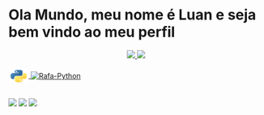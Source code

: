 # Ola Mundo, meu nome é Luan e seja bem vindo ao meu perfil
<div align="center">
  <a href="https://github.com/LuanPontes0">
  <img height="180em" src="https://github-readme-stats.vercel.app/api?username=LuanPontes0&show_icons=true&theme=dracula&include_all_commits=true&count_private=true"/>
  <img height="180em" src="https://github-readme-stats.vercel.app/api/top-langs/?username=LuanPontes0&layout=compact&langs_count=7&theme=dracula"/>
</div>
  <div style="display: inline_block"><br>
     <img align="center" alt="Rafa-Python" height="30" width="40" src="https://raw.githubusercontent.com/devicons/devicon/master/icons/python/python-original.svg">
<img align="center" alt="Rafa-Python" height="30" width="40"img src="https://cdn.jsdelivr.net/gh/devicons/devicon/icons/java/java-original.svg" />
    </div>
  
  ##
  <div>
    <a href="https://instagram.com/luanpontes__" target="_blank"><img src="https://img.shields.io/badge/-Instagram-%23E4405F?style=for-the-badge&logo=instagram&logoColor=white" target="_blank"></a>
    <a href = "mailto:luan.avatarp@gmail.com"><img src="https://img.shields.io/badge/-Gmail-%23333?style=for-the-badge&logo=gmail&logoColor=white" target="_blank"></a>
     <a href="HTTPS://linkedin.com/in/luan-pontes-081009227 " target="_blank"><img src="https://img.shields.io/badge/-LinkedIn-%230077B5?style=for-the-badge&logo=linkedin&logoColor=white" target="_blank"></a> 
    
